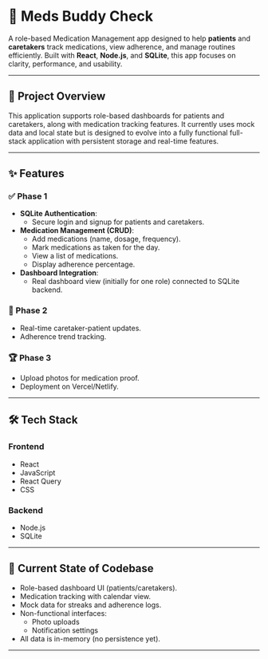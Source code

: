 # 💊 Meds Buddy Check

A role-based Medication Management app designed to help **patients** and **caretakers** track medications, view adherence, and manage routines efficiently. Built with **React**, **Node.js**, and **SQLite**, this app focuses on clarity, performance, and usability.

---

## 🧠 Project Overview

This application supports role-based dashboards for patients and caretakers, along with medication tracking features. It currently uses mock data and local state but is designed to evolve into a fully functional full-stack application with persistent storage and real-time features.

---

## ✨ Features

### ✅ Phase 1 
- **SQLite Authentication**:  
  - Secure login and signup for patients and caretakers.
- **Medication Management (CRUD)**:  
  - Add medications (name, dosage, frequency).  
  - Mark medications as taken for the day.  
  - View a list of medications.  
  - Display adherence percentage.
- **Dashboard Integration**:  
  - Real dashboard view (initially for one role) connected to SQLite backend.

### 🧩 Phase 2
- Real-time caretaker-patient updates.
- Adherence trend tracking.

### 🏆 Phase 3 
- Upload photos for medication proof.
- Deployment on Vercel/Netlify.

---

## 🛠️ Tech Stack

### Frontend
- React
- JavaScript
- React Query
- CSS

### Backend
- Node.js
- SQLite

---

## 📁 Current State of Codebase

- Role-based dashboard UI (patients/caretakers).
- Medication tracking with calendar view.
- Mock data for streaks and adherence logs.
- Non-functional interfaces:
  - Photo uploads
  - Notification settings
- All data is in-memory (no persistence yet).

---

